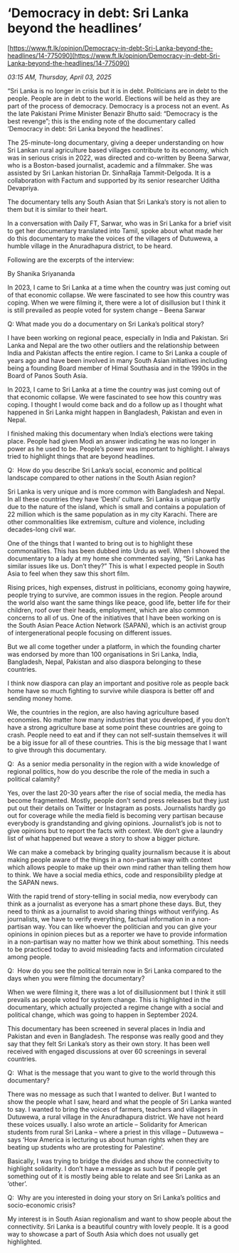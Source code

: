 # ‘Democracy in debt: Sri Lanka beyond the headlines’

[https://www.ft.lk/opinion/Democracy-in-debt-Sri-Lanka-beyond-the-headlines/14-775090](https://www.ft.lk/opinion/Democracy-in-debt-Sri-Lanka-beyond-the-headlines/14-775090)

*03:15 AM, Thursday, April 03, 2025*

“Sri Lanka is no longer in crisis but it is in debt. Politicians are in debt to the people. People are in debt to the world. Elections will be held as they are part of the process of democracy. Democracy is a process not an event. As the late Pakistani Prime Minister Benazir Bhutto said: “Democracy is the best revenge”; this is the ending note of the documentary called ‘Democracy in debt: Sri Lanka beyond the headlines’.

The 25-minute-long documentary, giving a deeper understanding on how Sri Lankan rural agriculture based villages contribute to its economy, which was in serious crisis in 2022, was directed and co-written by Beena Sarwar, who is a Boston-based journalist, academic and a filmmaker. She was assisted by Sri Lankan historian Dr. SinhaRaja Tammit-Delgoda. It is a collaboration with Factum and supported by its senior researcher Uditha Devapriya.

The documentary tells any South Asian that Sri Lanka’s story is not alien to them but it is similar to their heart.

In a conversation with Daily FT, Sarwar, who was in Sri Lanka for a brief visit to get her documentary translated into Tamil, spoke about what made her do this documentary to make the voices of the villagers of Dutuwewa, a humble village in the Anuradhapura district, to be heard.

Following are the excerpts of the interview:

By Shanika Sriyananda

In 2023, I came to Sri Lanka at a time when the country was just coming out of that economic collapse. We were fascinated to see how this country was coping. When we were filming it, there were a lot of disillusion but I think it is still prevailed as people voted for system change – Beena Sarwar

Q: What made you do a documentary on Sri Lanka’s political story?

I have been working on regional peace, especially in India and Pakistan. Sri Lanka and Nepal are the two other outliers and the relationship between India and Pakistan affects the entire region. I came to Sri Lanka a couple of years ago and have been involved in many South Asian initiatives including being a founding Board member of Himal Southasia and in the 1990s in the Board of Panos South Asia.

In 2023, I came to Sri Lanka at a time the country was just coming out of that economic collapse. We were fascinated to see how this country was coping. I thought I would come back and do a follow up as I thought what happened in Sri Lanka might happen in Bangladesh, Pakistan and even in Nepal.

I finished making this documentary when India’s elections were taking place. People had given Modi an answer indicating he was no longer in power as he used to be. People’s power was important to highlight. I always tried to highlight things that are beyond headlines.

Q:  How do you describe Sri Lanka’s social, economic and political landscape compared to other nations in the South Asian region?

Sri Lanka is very unique and is more common with Bangladesh and Nepal. In all these countries they have ‘Deshi’ culture. Sri Lanka is unique partly due to the nature of the island, which is small and contains a population of 22 million which is the same population as in my city Karachi. There are other commonalities like extremism, culture and violence, including decades-long civil war.

One of the things that I wanted to bring out is to highlight these commonalities. This has been dubbed into Urdu as well. When I showed the documentary to a lady at my home she commented saying, “Sri Lanka has similar issues like us. Don’t they?” This is what I expected people in South Asia to feel when they saw this short film.

Rising prices, high expenses, distrust in politicians, economy going haywire, people trying to survive, are common issues in the region. People around the world also want the same things like peace, good life, better life for their children, roof over their heads, employment, which are also common concerns to all of us. One of the initiatives that I have been working on is the South Asian Peace Action Network (SAPAN), which is an activist group of intergenerational people focusing on different issues.

But we all come together under a platform, in which the founding charter was endorsed by more than 100 organisations in Sri Lanka, India, Bangladesh, Nepal, Pakistan and also diaspora belonging to these countries.

I think now diaspora can play an important and positive role as people back home have so much fighting to survive while diaspora is better off and sending money home.

We, the countries in the region, are also having agriculture based economies. No matter how many industries that you developed, if you don’t have a strong agriculture base at some point these countries are going to crash. People need to eat and if they can not self-sustain themselves it will be a big issue for all of these countries. This is the big message that I want to give through this documentary.

Q:  As a senior media personality in the region with a wide knowledge of regional politics, how do you describe the role of the media in such a political calamity?

Yes, over the last 20-30 years after the rise of social media, the media has become fragmented. Mostly, people don’t send press releases but they just put out their details on Twitter or Instagram as posts. Journalists hardly go out for coverage while the media field is becoming very partisan because everybody is grandstanding and giving opinions. Journalist’s job is not to give opinions but to report the facts with context. We don’t give a laundry list of what happened but weave a story to show a bigger picture.

We can make a comeback by bringing quality journalism because it is about making people aware of the things in a non-partisan way with context which allows people to make up their own mind rather than telling them how to think. We have a social media ethics, code and responsibility pledge at the SAPAN news.

With the rapid trend of story-telling in social media, now everybody can think as a journalist as everyone has a smart phone these days. But, they need to think as a journalist to avoid sharing things without verifying. As journalists, we have to verify everything, factual information in a non-partisan way. You can like whoever the politician and you can give your opinions in opinion pieces but as a reporter we have to provide information in a non-partisan way no matter how we think about something. This needs to be practiced today to avoid misleading facts and information circulated among people.

Q:  How do you see the political terrain now in Sri Lanka compared to the days when you were filming the documentary?

When we were filming it, there was a lot of disillusionment but I think it still prevails as people voted for system change. This is highlighted in the documentary, which actually projected a regime change with a social and political change, which was going to happen in September 2024.

This documentary has been screened in several places in India and Pakistan and even in Bangladesh. The response was really good and they say that they felt Sri Lanka’s story as their own story. It has been well received with engaged discussions at over 60 screenings in several countries.

Q:  What is the message that you want to give to the world through this documentary?

There was no message as such that I wanted to deliver. But I wanted to show the people what I saw, heard and what the people of Sri Lanka wanted to say. I wanted to bring the voices of farmers, teachers and villagers in Dutuwewa, a rural village in the Anuradhapura district. We have not heard these voices usually. I also wrote an article – Solidarity for American students from rural Sri Lanka – where a priest in this village – Dutuwewa – says ‘How America is lecturing us about human rights when they are beating up students who are protesting for Palestine’.

Basically, I was trying to bridge the divides and show the connectivity to highlight solidarity. I don’t have a message as such but if people get something out of it is mostly being able to relate and see Sri Lanka as an ‘other’.

Q:  Why are you interested in doing your story on Sri Lanka’s politics and socio-economic crisis?

My interest is in South Asian regionalism and want to show people about the connectivity. Sri Lanka is a beautiful country with lovely people. It is a good way to showcase a part of South Asia which does not usually get highlighted.

